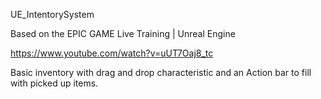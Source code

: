 UE_IntentorySystem

Based on the EPIC GAME Live Training | Unreal Engine

https://www.youtube.com/watch?v=uUT7Oaj8_tc

Basic inventory with drag and drop characteristic and
an Action bar to fill with picked up items.
